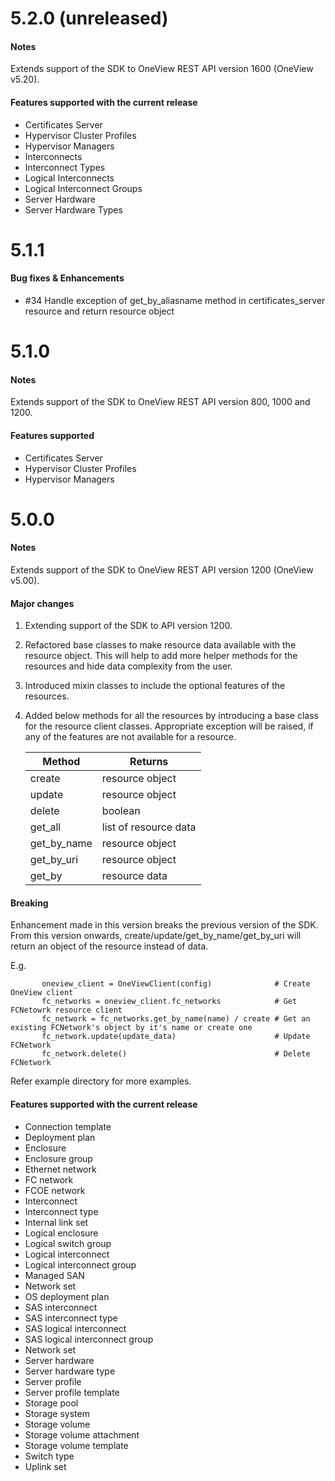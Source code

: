 # 5.2.0 (unreleased)
#### Notes
Extends support of the SDK to OneView REST API version 1600 (OneView v5.20).

#### Features supported with the current release
- Certificates Server
- Hypervisor Cluster Profiles
- Hypervisor Managers
- Interconnects
- Interconnect Types
- Logical Interconnects
- Logical Interconnect Groups
- Server Hardware
- Server Hardware Types

# 5.1.1

#### Bug fixes & Enhancements
- #34 Handle exception of get_by_aliasname method in certificates_server resource and return resource object

# 5.1.0
#### Notes
Extends support of the SDK to OneView REST API version 800, 1000 and 1200.

#### Features supported
- Certificates Server
- Hypervisor Cluster Profiles
- Hypervisor Managers

# 5.0.0
#### Notes
Extends support of the SDK to OneView REST API version 1200 (OneView v5.00).

#### Major changes
 1. Extending support of the SDK to API version 1200.
 2. Refactored base classes to make resource data available with the resource object.
    This will help to add more helper methods for the resources and hide data complexity from the user.
 3. Introduced mixin classes to include the optional features of the resources.
 4. Added below methods for all the resources by introducing a base class for the resource client classes.
    Appropriate exception will be raised, if any of the features are not available for a resource.
    
    | Method              | Returns                                       |
    | ------------------  | --------------------------------------------- |
    | create              |   resource object                             |
    | update              |   resource object                             |
    | delete              |   boolean                                     |
    | get_all             |   list of resource data                       |
    | get_by_name         |   resource object                             |
    | get_by_uri          |   resource object                             |
    | get_by              |   resource data                               |
    
#### Breaking
  Enhancement made in this version breaks the previous version of the SDK.
  From this version onwards, create/update/get_by_name/get_by_uri will return an object of the resource instead of data.

  E.g.
```
       oneview_client = OneViewClient(config)              # Create OneView client
       fc_networks = oneview_client.fc_networks            # Get FCNetowrk resource client
       fc_network = fc_networks.get_by_name(name) / create # Get an existing FCNetwork's object by it's name or create one
       fc_network.update(update_data)                      # Update FCNetwork
       fc_network.delete()                                 # Delete FCNetwork
```
  Refer example directory for more examples.

#### Features supported with the current release
- Connection template
- Deployment plan
- Enclosure
- Enclosure group
- Ethernet network
- FC network
- FCOE network
- Interconnect
- Interconnect type
- Internal link set
- Logical enclosure
- Logical switch group
- Logical interconnect
- Logical interconnect group
- Managed SAN
- Network set
- OS deployment plan
- SAS interconnect
- SAS interconnect type
- SAS logical interconnect
- SAS logical interconnect group
- Network set
- Server hardware
- Server hardware type
- Server profile
- Server profile template
- Storage pool
- Storage system
- Storage volume
- Storage volume attachment
- Storage volume template
- Switch type
- Uplink set
